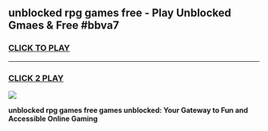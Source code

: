 
## unblocked rpg games free - Play Unblocked Gmaes & Free #bbva7
<h3>
<a href="https://premium.freeplayer.one?title=unblocked_rpg_games_free&ref=01M">CLICK TO PLAY</a></h3>
<hr>

<h3>
<a href="https://premium.freeplayer.one?title=unblocked_rpg_games_free&ref=01M">CLICK 2 PLAY</a>
  
</h3>

<a href="https://premium.freeplayer.one?title=unblocked_rpg_games_free&ref=01M"><img src="https://clearcache.store/games.png"></a>


**unblocked rpg games free games unblocked: Your Gateway to Fun and Accessible Online Gaming**
